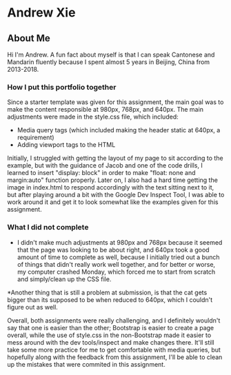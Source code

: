 # Andrew Xie

## About Me

Hi I'm Andrew. A fun fact about myself is that I can speak Cantonese and Mandarin fluently because I spent almost 5 years in Beijing, China from 2013-2018.

### How I put this portfolio together

Since a starter template was given for this assignment, the main goal was to make the content responsible at 980px, 768px, and 640px. The main adjustments were made in the style.css file, which included:

* Media query tags (which included making the header static at 640px, a requirement)
* Adding viewport tags to the HTML

Initially, I struggled with getting the layout of my page to sit according to the example, but with the guidance of Jacob and one of the code drills, I learned to insert "display: block" in order to make "float: none and margin:auto" function properly. Later on, I also had a hard time getting the image in index.html to respond accordingly with the text sitting next to it, but after playing around a bit with the Google Dev Inspect Tool, I was able to work around it and get it to look somewhat like the examples given for this assignment.

### What I did not complete

* I didn't make much adjustments at 980px and 768px because it seemed that the page was looking to be about right, and 640px took a good amount of time to complete as well, because I initially tried out a bunch of things that didn't really work well together, and for better or worse, my computer crashed Monday, which forced me to start from scratch and simply/clean up the CSS file.

*Another thing that is still a problem at submission, is that the cat gets bigger than its supposed to be when reduced to 640px, which I couldn't figure out as well.

Overall, both assignments were really challenging, and I definitely wouldn't say that one is easier than the other; Bootstrap is easier to create a page overall, while the use of style.css in the non-Bootstrap made it easier to mess around with the dev tools/inspect and make changes there. It'll still take some more practice for me to get comfortable with media queries, but hopefully along with the feedback from this assignment, I'll be able to clean up the mistakes that were commited in this assignment.

